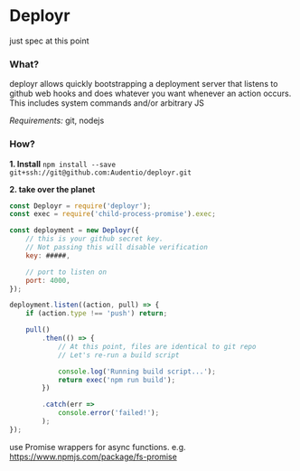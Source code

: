 # Deployr
just spec at this point

### What?
deployr allows quickly bootstrapping a deployment server that listens to github web hooks
and does whatever you want whenever an action occurs. This includes system commands and/or arbitrary JS

*Requirements:* git, nodejs

### How?

**1. Install** `npm install --save git+ssh://git@github.com:Audentio/deployr.git`

**2. take over the planet**
```javascript
const Deployr = require('deployr');
const exec = require('child-process-promise').exec;

const deployment = new Deployr({
    // this is your github secret key.
    // Not passing this will disable verification
    key: #####,

    // port to listen on
    port: 4000,
});

deployment.listen((action, pull) => {
    if (action.type !== 'push') return;

    pull()
        .then(() => {
            // At this point, files are identical to git repo
            // Let's re-run a build script

            console.log('Running build script...');
            return exec('npm run build');
        })

        .catch(err =>
            console.error('failed!');
        );
});
```

use Promise wrappers for async functions.
e.g. https://www.npmjs.com/package/fs-promise
